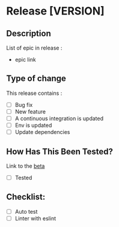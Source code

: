 # Release [VERSION]

## Description

List of epic in release :

- epic link

## Type of change

This release contains :

- [ ] Bug fix
- [ ] New feature
- [ ] A continuous integration is updated
- [ ] Env is updated
- [ ] Update dependencies

## How Has This Been Tested?

Link to the [beta](https://comfy-pothos-990c93.netlify.app/#/)

- [ ] Tested

## Checklist:

- [ ] Auto test
- [ ] Linter with eslint
